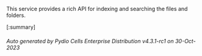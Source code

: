 






This service provides a rich API for indexing and searching the files and folders.

[:summary]

###### Auto generated by Pydio Cells Enterprise Distribution v4.3.1-rc1 on 30-Oct-2023
